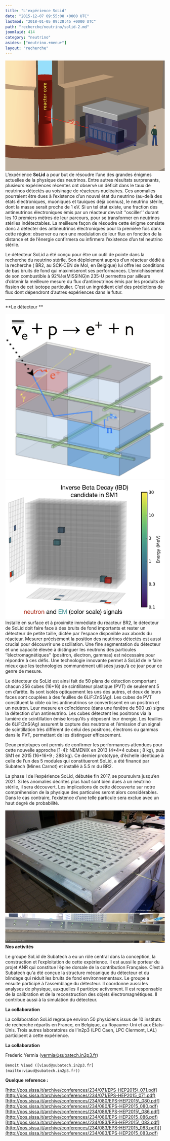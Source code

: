 ```yaml
---
title: "L'expérience SoLid"
date: "2015-12-07 09:55:08 +0000 UTC"
lastmod: "2018-01-05 09:28:45 +0000 UTC"
path: "recherche/neutrino/solid-2.md"
joomlaid: 414
category: "neutrino"
asides: ["neutrino.+menu+"]
layout: "recherche"
---
```

![Solid detector sims](images/Solid/Solid_detector_sims.png "SoLid detector @ BR2 reactor, Mol (Belgium)")L’expérience **SoLid** a pour but de résoudre l’une des grandes énigmes actuelles de la physique des neutrinos. Entre autres résultats surprenants, plusieurs expériences récentes ont observé un déficit dans le taux de neutrinos détectés au voisinage de réacteurs nucléaires. Ces anomalies pourraient être dues à l’existence d’un nouvel état du neutrino (au-delà des états électroniques, muoniques et tauiques déjà connus), le neutrino stérile, dont la masse serait proche de 1 eV. Si un tel état existe, une fraction des antineutrinos électroniques émis par un réacteur devrait ''osciller'' durant les 10 premiers mètres de leur parcours, pour se transformer en neutrinos stériles indétectables. La meilleure façon de résoudre cette énigme consiste donc à détecter des antineutrinos électroniques pour la première fois dans cette région: observer ou non une modulation de leur flux en fonction de la distance et de l’énergie confirmera ou infirmera l’existence d’un tel neutrino stérile.

Le détecteur SoLid a été conçu pour être un outil de pointe dans la recherche du neutrino stérile. Son déploiement auprès d’un réacteur dédié à la recherche ( BR2, au SCK-CEN de Mol, en Belgique) lui offre les conditions de bas bruits de fond qui maximiseront ses performances. L’enrichissement de son combustible à 92%!e(MISSING)n 235-U permettra par ailleurs d’obtenir la meilleure mesure du flux d’antineutrinos émis par les produits de fission de cet isotope particulier. C’est un ingrédient clef des prédictions de flux dont dépendront d’autres expériences dans le futur. 

* * *

**Le détecteur **

![Solid detection principle](images/Solid/Solid_detection_principle.png "SoLid detection principle")![SoLid SM1 data](images/Solid/SoLid_SM1_data.png "IBD candidate event in SM1 data")Installé en surface et à proximité immédiate du réacteur BR2, le détecteur de SoLid doit faire face à des bruits de fond importants et rester un détecteur de petite taille, dictée par l’espace disponible aux abords du réacteur. Mesurer précisément la position des neutrinos détectés est aussi crucial pour découvrir une oscillation. Une fine segmentation du détecteur et une capacité élevée à distinguer les neutrons des particules ‘’électromagnétiques’’ (positron, électron, gammas) est nécessaire pour répondre à ces défis. Une technologie innovante permet à SoLid de le faire mieux que les technologies communément utilisées jusqu’à ce jour pour ce genre de mesure. 

Le détecteur de SoLid est ainsi fait de 50 plans de détection comportant chacun 256 cubes (16\*16) de scintillateur plastique (PVT) de seulement 5 cm d’arête. Ils sont isolés optiquement les uns des autres, et deux de leurs faces sont couplées à des feuilles de 6LiF:ZnS(Ag). Les cubes de PVT constituent la cible où les antineutrinos se convertissent en un positron et un neutron. Leur mesure en coïncidence (dans une fenêtre de 500 us) signe la détection d’un antineutrino. Les cubes détectent les positrons via la lumière de scintillation émise lorsqu’ils y déposent leur énergie. Les feuilles de 6LiF:ZnS(Ag) assurent la capture des neutrons et l’émission d'un signal de scintillation très différent de celui des positrons, électrons ou gammas dans le PVT, permettant de les distinguer efficacement.

Deux prototypes ont permis de confirmer les performances attendues pour cette nouvelle approche \[1-4\]: NEMENIX en 2013 (4\*4\*4 cubes ; 8 kg), puis SM1 en 2015 (16\*16\*9 ; 288 kg). Ce dernier prototype, d’échelle identique à celle de l’un des 5 modules qui constitueront SoLid, a été financé par Subatech (Mines Carnot) et installé à 5.5 m du BR2.

La phase I de l’expérience SoLid, débutée fin 2017, se poursuivra jusqu’en 2021. Si les anomalies décrites plus haut sont bien dues à un neutrino stérile, il sera découvert. Les implications de cette découverte sur notre compréhension de la physique des particules seront alors considérables. Dans le cas contraire, l’existence d’une telle particule sera exclue avec un haut degré de probabilité.

**![Solid Subatech1](images/Solid/Solid_Subatech1.png "Un des modules de l'expérience SoLid, assemblés par le groupe Subatech à Ghent, en 2017")Nos activités**

Le groupe SoLid de Subatech a eu un rôle central dans la conception, la construction et l’exploitation de cette expérience. Il est aussi le porteur du projet ANR qui constitue l’épine dorsale de la contribution Française. C’est à Subatech qu'a été conçue la structure mécanique du détecteur et du blindage qui réduit les bruits de fond environnementaux. Le groupe a ensuite participé à l’assemblage du détecteur. Il coordonne aussi les analyses de physique, auxquelles il participe activement. Il est responsable de la calibration et de la reconstruction des objets électromagnétiques. Il contribue aussi à la simulation du détecteur.

**La collaboration**

La collaboration SoLid regroupe environ 50 physiciens issus de 10 instituts de recherche répartis en France, en Belgique, au Royaume-Uni et aux États-Unis. Trois autres laboratoires de l’in2p3 (LPC Caen, LPC Clermont, LAL) participent à cette expérience.

**La collaboration**

Frederic Yermia ([yermia@subatech.in2p3.fr](mailto:yermia@subatech.in2p3.fr))  

`Benoit Viaud ([viaud@subatech.in2p3.fr](mailto:viaud@subatech.in2p3.fr)) `

**Quelque reference :**

[http://pos.sissa.it/archive/conferences/234/071/EPS-HEP2015\_071.pdf](http://pos.sissa.it/archive/conferences/234/071/EPS-HEP2015_071.pdf)[http://pos.sissa.it/archive/conferences/234/080/EPS-HEP2015\_080.pdf](http://pos.sissa.it/archive/conferences/234/080/EPS-HEP2015_080.pdf)[http://pos.sissa.it/archive/conferences/234/086/EPS-HEP2015\_086.pdf](http://pos.sissa.it/archive/conferences/234/086/EPS-HEP2015_086.pdf)[http://pos.sissa.it/archive/conferences/234/083/EPS-HEP2015\_083.pdf](http://pos.sissa.it/archive/conferences/234/083/EPS-HEP2015_083.pdf)[](http://pos.sissa.it/archive/conferences/234/083/EPS-HEP2015_083.pdf)

